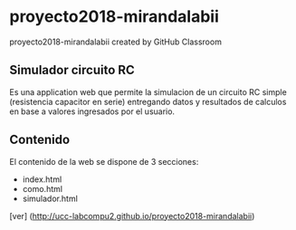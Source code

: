 # proyecto2018-mirandalabii
proyecto2018-mirandalabii created by GitHub Classroom

Simulador circuito RC
---------------------
Es una application web que permite la simulacion de un circuito RC simple (resistencia capacitor en serie) entregando datos y resultados de calculos en base a valores ingresados por el usuario.

Contenido
---------------------
El contenido de la web se dispone de 3 secciones:

<ul>
  <li>
    index.html
  </li>
  <li>
    como.html
  </li>
  <li>
    simulador.html
  </li>
</ul>

[ver] (http://ucc-labcompu2.github.io/proyecto2018-mirandalabii)
